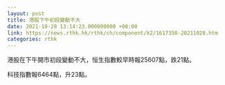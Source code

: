 ```yaml
---
layout: post
title: 港股下午初段變動不大
date: 2021-10-28 13:14:23.000000000 +08:00
link: https://news.rthk.hk/rthk/ch/component/k2/1617350-20211028.htm
categories: rthk
---
```


港股在下午開市初段變動不大，恒生指數較早時報25607點，跌21點。

科技指數報6464點，升23點。
